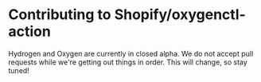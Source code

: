 # Contributing to Shopify/oxygenctl-action

Hydrogen and Oxygen are currently in closed alpha. We do not accept pull requests while we're getting out things in order. This will change, so stay tuned!
